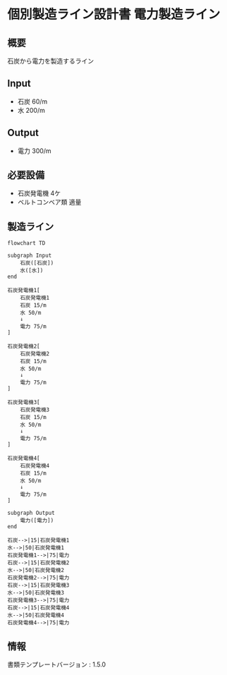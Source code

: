 # 個別製造ライン設計書 電力製造ライン

## 概要
石炭から電力を製造するライン

## Input
- 石炭 60/m
- 水 200/m

## Output
- 電力 300/m

## 必要設備
- 石炭発電機 4ケ
- ベルトコンベア類 適量


## 製造ライン
```mermaid
flowchart TD

subgraph Input
    石炭([石炭])
    水([水])
end

石炭発電機1[
    石炭発電機1
    石炭 15/m
    水 50/m
    ↓
    電力 75/m
]

石炭発電機2[
    石炭発電機2
    石炭 15/m
    水 50/m
    ↓
    電力 75/m
]

石炭発電機3[
    石炭発電機3
    石炭 15/m
    水 50/m
    ↓
    電力 75/m
]

石炭発電機4[
    石炭発電機4
    石炭 15/m
    水 50/m
    ↓
    電力 75/m
]

subgraph Output
    電力([電力])
end

石炭-->|15|石炭発電機1
水-->|50|石炭発電機1
石炭発電機1-->|75|電力
石炭-->|15|石炭発電機2
水-->|50|石炭発電機2
石炭発電機2-->|75|電力
石炭-->|15|石炭発電機3
水-->|50|石炭発電機3
石炭発電機3-->|75|電力
石炭-->|15|石炭発電機4
水-->|50|石炭発電機4
石炭発電機4-->|75|電力
```


## 情報
書類テンプレートバージョン : 1.5.0
